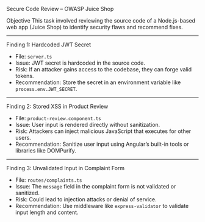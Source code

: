 Secure Code Review – OWASP Juice Shop

Objective
This task involved reviewing the source code of a Node.js-based web app (Juice Shop) to identify security flaws and recommend fixes.

---

Finding 1: Hardcoded JWT Secret

- File: `server.ts`
- Issue: JWT secret is hardcoded in the source code.
- Risk: If an attacker gains access to the codebase, they can forge valid tokens.
- Recommendation: Store the secret in an environment variable like `process.env.JWT_SECRET`.

---

Finding 2: Stored XSS in Product Review

- File: `product-review.component.ts`
- Issue: User input is rendered directly without sanitization.
- Risk: Attackers can inject malicious JavaScript that executes for other users.
- Recommendation: Sanitize user input using Angular’s built-in tools or libraries like DOMPurify.

---

Finding 3: Unvalidated Input in Complaint Form

- File: `routes/complaints.ts`
- Issue: The `message` field in the complaint form is not validated or sanitized.
- Risk: Could lead to injection attacks or denial of service.
- Recommendation: Use middleware like `express-validator` to validate input length and content.

